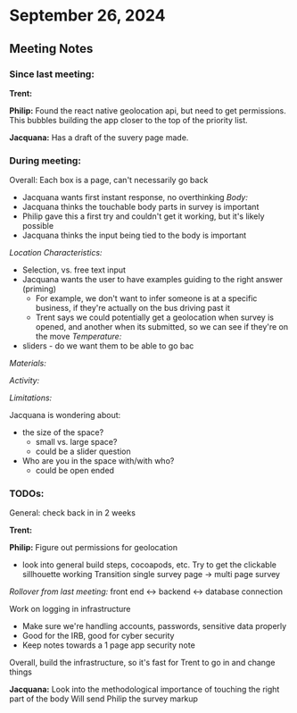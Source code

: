 # September 26, 2024

## Meeting Notes

### Since last meeting:
**Trent:**

**Philip:**
Found the react native geolocation api, but need to get permissions.
This bubbles building the app closer to the top of the priority list.

**Jacquana:**
Has a draft of the suvery page made.

### During meeting:
Overall:
Each box is a page, can't necessarily go back
- Jacquana wants first instant response, no overthinking
*Body:*
- Jacquana thinks the touchable body parts in survey is important
- Philip gave this a first try and couldn't get it working, but it's likely possible
- Jacquana thinks the input being tied to the body is important

*Location Characteristics:*
- Selection, vs. free text input
- Jacquana wants the user to have examples guiding to the right answer (priming)
    - For example, we don't want to infer someone is at a specific business, if they're actually on the bus driving past it
    - Trent says we could potentially get a geolocation when survey is opened, and another when its submitted, so we can see if they're on the move
*Temperature:* 
- sliders - do we want them to be able to go bac

*Materials:*

*Activity:*

*Limitations:*


Jacquana is wondering about:
- the size of the space?
    - small vs. large space?
    - could be a slider question
- Who are you in the space with/with who?
    - could be open ended

### TODOs:
General:
check back in in 2 weeks

**Trent:**

**Philip:**
Figure out permissions for geolocation
- look into general build steps, cocoapods, etc.
Try to get the clickable sillhouette working
Transition single survey page -> multi page survey

*Rollover from last meeting:*
front end <-> backend <-> database connection

Work on logging in infrastructure 
- Make sure we're handling accounts, passwords, sensitive data properly
- Good for the IRB, good for cyber security
- Keep notes towards a 1 page app security note

Overall, build the infrastructure, so it's fast for Trent to go in and change things

**Jacquana:**
Look into the methodological importance of touching the right part of the body
Will send Philip the survey markup
